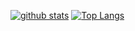[![github stats](https://github-readme-stats.vercel.app/api?username=tingfengx&show_icons=true&theme=gradient)](https://github.com/anuraghazra/github-readme-stats)
[![Top Langs](https://github-readme-stats.vercel.app/api/top-langs/?username=tingfengx&theme=gradient&layout=compact)](https://github.com/anuraghazra/github-readme-stats)
